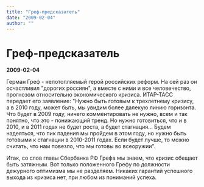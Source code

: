 ```yaml
---
title: "Греф-предсказатель"
date: "2009-02-04"
author: ""
---
```


# Греф-предсказатель

**2009-02-04** 

Герман Греф - непотопляемый герой российских реформ. На сей раз он осчастливил "дорогих россиян", а вместе с ними и все человечество, прогнозом относительно экономического кризиса. ИТАР-ТАСС передает его заявление: "Нужно быть готовым к трехлетнему кризису, а в 2010 году, может быть, мы увидим более далекую линию горизонта. Что будет в 2009 году, ничего комментировать не нужно, всем и так понятно, что это - понижающий тренд. Но нужно готовиться, что и в 2010, и в 2011 годах не будет роста, а будет стагнация... Будем надеяться, что пик падения мы пройдем в этом году, но нужно быть готовыми к стагнации в 2010-2011 годах. Если будет лучше, то можно считать, что нам повезло, что мы готовы во всеоружии".

Итак, со слов главы Сбербанка РФ Грефа мы знаем, что кризис обещает быть затяжным. Вот только положенного Грефу по должности дежурного оптимизма мы не разделяем. Никаких гарантий успешного выхода из кризиса нет, при любом из пониманий успеха.